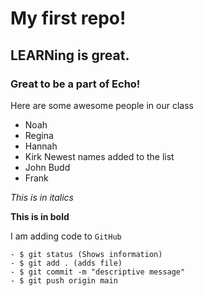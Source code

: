 # My first repo!

## LEARNing is great.

### Great to be a part of Echo!

Here are some awesome people in our class
- Noah
- Regina
- Hannah
- Kirk
Newest names added to the list
- John Budd
- Frank

*This is in italics*

**This is in bold**

I am adding code to `GitHub`

```
- $ git status (Shows information)
- $ git add . (adds file)
- $ git commit -m "descriptive message"
- $ git push origin main
```
